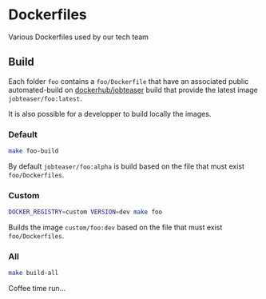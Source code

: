 # Dockerfiles

Various Dockerfiles used by our tech team

## Build

Each  folder `foo` contains a `foo/Dockerfile` that have an associated public automated-build on [dockerhub/jobteaser](https://hub.docker.com/u/jobteaser/) build that provide the latest image `jobteaser/foo:latest`.

It is also possible for a developper to build locally the images.

### Default

```sh
make foo-build
```

By default `jobteaser/foo:alpha` is build based on the file that must exist `foo/Dockerfiles`.

### Custom

```sh
DOCKER_REGISTRY=custom VERSION=dev make foo
```

Builds the image `custom/foo:dev` based on the file that must exist `foo/Dockerfiles`.

### All

```sh
make build-all
```

Coffee time run...